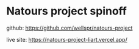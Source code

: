 # Natours project spinoff

github:
https://github.com/wellspr/natours-project

live site:
https://natours-project-liart.vercel.app/